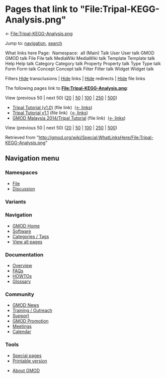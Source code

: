 <div id="mw-page-base" class="noprint">

</div>

<div id="mw-head-base" class="noprint">

</div>

<div id="content" class="mw-body" role="main">

<span id="top"></span>

<div id="mw-js-message" style="display:none;">

</div>



# <span dir="auto">Pages that link to "File:Tripal-KEGG-Analysis.png"</span>

<div id="bodyContent">

<div id="contentSub">

←
[File:Tripal-KEGG-Analysis.png](/wiki/File:Tripal-KEGG-Analysis.png "File:Tripal-KEGG-Analysis.png")

</div>

<div id="jump-to-nav" class="mw-jump">

Jump to: [navigation](#mw-navigation), [search](#p-search)

</div>

<div id="mw-content-text">

What links here Page:  Namespace:  all (Main) Talk User User talk GMOD
GMOD talk File File talk MediaWiki MediaWiki talk Template Template talk
Help Help talk Category Category talk Property Property talk Type Type
talk Form Form talk Concept Concept talk Filter Filter talk Widget
Widget talk

Filters
[Hide](/mediawiki/index.php?title=Special:WhatLinksHere/File:Tripal-KEGG-Analysis.png&hidetrans=1 "Special:WhatLinksHere/File:Tripal-KEGG-Analysis.png")
transclusions \|
[Hide](/mediawiki/index.php?title=Special:WhatLinksHere/File:Tripal-KEGG-Analysis.png&hidelinks=1 "Special:WhatLinksHere/File:Tripal-KEGG-Analysis.png")
links \|
[Hide](/mediawiki/index.php?title=Special:WhatLinksHere/File:Tripal-KEGG-Analysis.png&hideredirs=1 "Special:WhatLinksHere/File:Tripal-KEGG-Analysis.png")
redirects \|
[Hide](/mediawiki/index.php?title=Special:WhatLinksHere/File:Tripal-KEGG-Analysis.png&hideimages=1 "Special:WhatLinksHere/File:Tripal-KEGG-Analysis.png")
file links

The following pages link to
**[File:Tripal-KEGG-Analysis.png](/wiki/File:Tripal-KEGG-Analysis.png "File:Tripal-KEGG-Analysis.png")**:

View (previous 50 \| next 50)
([20](/mediawiki/index.php?title=Special:WhatLinksHere/File:Tripal-KEGG-Analysis.png&limit=20 "Special:WhatLinksHere/File:Tripal-KEGG-Analysis.png")
\|
[50](/mediawiki/index.php?title=Special:WhatLinksHere/File:Tripal-KEGG-Analysis.png&limit=50 "Special:WhatLinksHere/File:Tripal-KEGG-Analysis.png")
\|
[100](/mediawiki/index.php?title=Special:WhatLinksHere/File:Tripal-KEGG-Analysis.png&limit=100 "Special:WhatLinksHere/File:Tripal-KEGG-Analysis.png")
\|
[250](/mediawiki/index.php?title=Special:WhatLinksHere/File:Tripal-KEGG-Analysis.png&limit=250 "Special:WhatLinksHere/File:Tripal-KEGG-Analysis.png")
\|
[500](/mediawiki/index.php?title=Special:WhatLinksHere/File:Tripal-KEGG-Analysis.png&limit=500 "Special:WhatLinksHere/File:Tripal-KEGG-Analysis.png"))

- [Tripal Tutorial
  (v1.0)](/wiki/Tripal_Tutorial_(v1.0) "Tripal Tutorial (v1.0)") (file
  link) ‎ <span class="mw-whatlinkshere-tools">([←
  links](/mediawiki/index.php?title=Special:WhatLinksHere&target=Tripal+Tutorial+%28v1.0%29 "Special:WhatLinksHere"))</span>
- [Tripal Tutorial
  v1.1](/wiki/Tripal_Tutorial_v1.1 "Tripal Tutorial v1.1") (file link) ‎
  <span class="mw-whatlinkshere-tools">([←
  links](/mediawiki/index.php?title=Special:WhatLinksHere&target=Tripal+Tutorial+v1.1 "Special:WhatLinksHere"))</span>
- [GMOD Malaysia 2014/Tripal
  Tutorial](/wiki/GMOD_Malaysia_2014/Tripal_Tutorial "GMOD Malaysia 2014/Tripal Tutorial")
  (file link) ‎ <span class="mw-whatlinkshere-tools">([←
  links](/mediawiki/index.php?title=Special:WhatLinksHere&target=GMOD+Malaysia+2014%2FTripal+Tutorial "Special:WhatLinksHere"))</span>

View (previous 50 \| next 50)
([20](/mediawiki/index.php?title=Special:WhatLinksHere/File:Tripal-KEGG-Analysis.png&limit=20 "Special:WhatLinksHere/File:Tripal-KEGG-Analysis.png")
\|
[50](/mediawiki/index.php?title=Special:WhatLinksHere/File:Tripal-KEGG-Analysis.png&limit=50 "Special:WhatLinksHere/File:Tripal-KEGG-Analysis.png")
\|
[100](/mediawiki/index.php?title=Special:WhatLinksHere/File:Tripal-KEGG-Analysis.png&limit=100 "Special:WhatLinksHere/File:Tripal-KEGG-Analysis.png")
\|
[250](/mediawiki/index.php?title=Special:WhatLinksHere/File:Tripal-KEGG-Analysis.png&limit=250 "Special:WhatLinksHere/File:Tripal-KEGG-Analysis.png")
\|
[500](/mediawiki/index.php?title=Special:WhatLinksHere/File:Tripal-KEGG-Analysis.png&limit=500 "Special:WhatLinksHere/File:Tripal-KEGG-Analysis.png"))

</div>

<div class="printfooter">

Retrieved from
"<http://gmod.org/wiki/Special:WhatLinksHere/File:Tripal-KEGG-Analysis.png>"

</div>

<div id="catlinks" class="catlinks catlinks-allhidden">

</div>

<div class="visualClear">

</div>

</div>

</div>

<div id="mw-navigation">

## Navigation menu

<div id="mw-head">



<div id="left-navigation">

<div id="p-namespaces" class="vectorTabs" role="navigation"
aria-labelledby="p-namespaces-label">

### Namespaces

- <span id="ca-nstab-image"><a href="/wiki/File:Tripal-KEGG-Analysis.png" accesskey="c"
  title="View the file page [c]">File</a></span>
- <span id="ca-talk"><a
  href="/mediawiki/index.php?title=File_talk:Tripal-KEGG-Analysis.png&amp;action=edit&amp;redlink=1"
  accesskey="t"
  title="Discussion about the content page [t]">Discussion</a></span>

</div>

<div id="p-variants" class="vectorMenu emptyPortlet" role="navigation"
aria-labelledby="p-variants-label">

### 

### Variants[](#)

<div class="menu">

</div>

</div>

</div>

<div id="right-navigation">





</div>



</div>

</div>

</div>

<div id="mw-panel">

<div id="p-logo" role="banner">

<a href="/wiki/Main_Page"
style="background-image: url(http://gmod.org/images/GMOD-cogs.png);"
title="Visit the main page"></a>

</div>

<div id="p-Navigation" class="portal" role="navigation"
aria-labelledby="p-Navigation-label">

### Navigation

<div class="body">

- <span id="n-GMOD-Home">[GMOD Home](/wiki/Main_Page)</span>
- <span id="n-Software">[Software](/wiki/GMOD_Components)</span>
- <span id="n-Categories-.2F-Tags">[Categories /
  Tags](/wiki/Categories)</span>
- <span id="n-View-all-pages">[View all
  pages](/wiki/Special:AllPages)</span>

</div>

</div>

<div id="p-Documentation" class="portal" role="navigation"
aria-labelledby="p-Documentation-label">

### Documentation

<div class="body">

- <span id="n-Overview">[Overview](/wiki/Overview)</span>
- <span id="n-FAQs">[FAQs](/wiki/Category:FAQ)</span>
- <span id="n-HOWTOs">[HOWTOs](/wiki/Category:HOWTO)</span>
- <span id="n-Glossary">[Glossary](/wiki/Glossary)</span>

</div>

</div>

<div id="p-Community" class="portal" role="navigation"
aria-labelledby="p-Community-label">

### Community

<div class="body">

- <span id="n-GMOD-News">[GMOD News](/wiki/GMOD_News)</span>
- <span id="n-Training-.2F-Outreach">[Training /
  Outreach](/wiki/Training_and_Outreach)</span>
- <span id="n-Support">[Support](/wiki/Support)</span>
- <span id="n-GMOD-Promotion">[GMOD
  Promotion](/wiki/GMOD_Promotion)</span>
- <span id="n-Meetings">[Meetings](/wiki/Meetings)</span>
- <span id="n-Calendar">[Calendar](/wiki/Calendar)</span>

</div>

</div>

<div id="p-tb" class="portal" role="navigation"
aria-labelledby="p-tb-label">

### Tools

<div class="body">

- <span id="t-specialpages"><a href="/wiki/Special:SpecialPages" accesskey="q"
  title="A list of all special pages [q]">Special pages</a></span>
- <span id="t-print"><a
  href="/mediawiki/index.php?title=Special:WhatLinksHere/File:Tripal-KEGG-Analysis.png&amp;printable=yes"
  rel="alternate" accesskey="p"
  title="Printable version of this page [p]">Printable version</a></span>

</div>

</div>

</div>

</div>

<div id="footer" role="contentinfo">

- <span id="footer-places-about">[About
  GMOD](/wiki/GMOD:About "GMOD:About")</span>

<!-- -->






</div>
